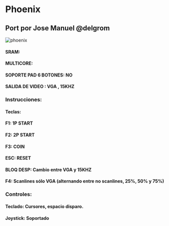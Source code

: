 # Phoenix

## Port por Jose Manuel @delgrom

![phoenix](https://user-images.githubusercontent.com/31018768/71305489-5fc56680-23d5-11ea-9907-6efd00547446.jpg)

#### SRAM:

#### MULTICORE:

#### SOPORTE PAD 6 BOTONES: NO

#### SALIDA DE VIDEO : VGA , 15KHZ

### Instrucciones:

#### Teclas:

#### F1: 1P START

#### F2: 2P START

#### F3: COIN

#### ESC: RESET

#### BLOQ DESP: Cambio entre VGA y 15KHZ

#### F4: Scanlines sólo VGA (alternando entre no scanlines, 25%, 50% y 75%)

### Controles:

#### Teclado: Cursores, espacio disparo.

#### Joystick: Soportado
